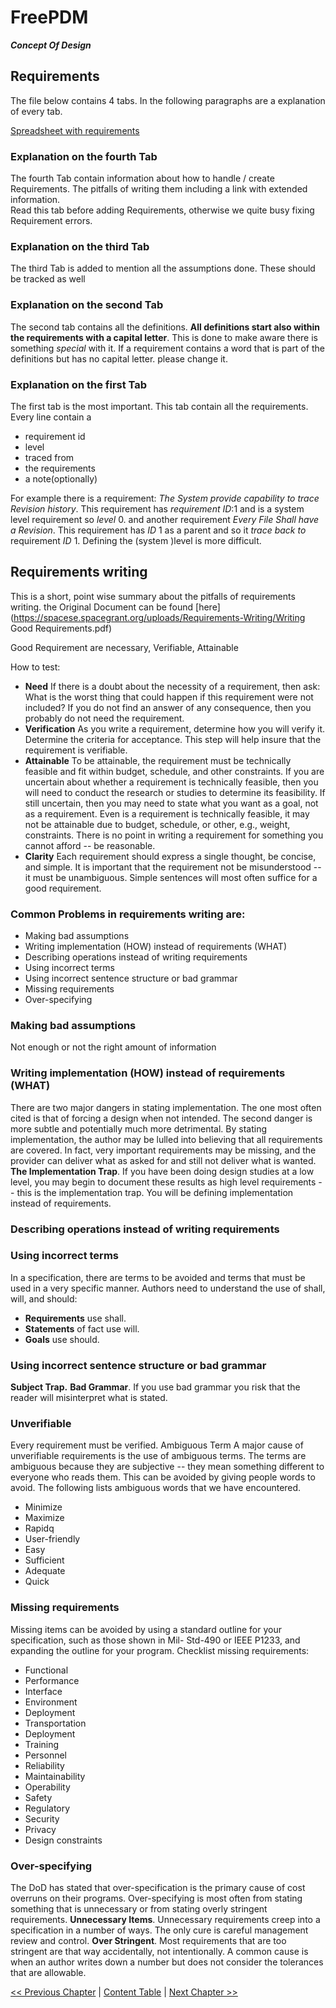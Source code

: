 # FreePDM
***Concept Of Design***

## Requirements

The file below contains 4 tabs.
In the following paragraphs are a explanation of every tab.

[Spreadsheet with requirements](FreePDM_04-Requirements.fods)

### Explanation on the fourth Tab

The fourth Tab contain information about how to handle / create Requirements. The pitfalls of writing them including a link with extended information.  
Read this tab before adding Requirements, otherwise we quite busy fixing Requirement errors.
<!-- Maybe i(Jee-Bee) move the fourth Tab to here -->

### Explanation on the third Tab

The third Tab is added to mention all the assumptions done.
These should be tracked as well

### Explanation on the second Tab

The second tab contains all the definitions.
**All definitions start also within the requirements with a capital letter**.
This is done to make aware there is something _special_ with it.
If a requirement contains a word that is part of the definitions but has no capital letter. please change it.

### Explanation on the first Tab

The first tab is the most important.
This tab contain all the requirements.
Every line contain a 

- requirement id
- level
- traced from
- the requirements
- a note(optionally)

For example there is a requirement:
_The System provide capability to trace Revision history_.
This requirement has _requirement ID_:1 and is a system level requirement so _level_ 0.
and another requirement
_Every File Shall have a Revision_.
This requirement has _ID_ 1 as a parent and so it _trace back to_ requirement _ID_ 1.
Defining the (system )level is more difficult.

## Requirements writing

This is a short, point wise summary about the pitfalls of requirements writing.
the Original Document can be found [here](https://spacese.spacegrant.org/uploads/Requirements-Writing/Writing Good Requirements.pdf)

Good Requirement are necessary, Verifiable, Attainable

How to test:

- **Need** If there is a doubt about the necessity of a requirement, then ask: What is the worst thing that could happen if this requirement were not included? If you do not find an answer of any consequence, then you probably do not need the requirement.
- **Verification** As you write a requirement, determine how you will verify it. Determine the criteria for acceptance. This step will help insure that the requirement is verifiable.
- **Attainable** To be attainable, the requirement must be technically feasible and fit within budget, schedule, and other constraints. If you are uncertain about whether a requirement is technically feasible, then you will need to conduct the research or studies to determine its feasibility. If still uncertain, then you may need to state what you want as a goal, not as a requirement. Even is a requirement is technically feasible, it may not be attainable due to budget, schedule, or other, e.g., weight, constraints. There is no point in writing a requirement for something you cannot afford -- be reasonable.
- **Clarity** Each requirement should express a single thought, be concise, and simple. It is important that the requirement not be misunderstood -- it must be unambiguous. Simple sentences will most often suffice for a good requirement.

### Common Problems in requirements writing are:

- Making bad assumptions
- Writing implementation (HOW) instead of requirements (WHAT)
- Describing operations instead of writing requirements
- Using incorrect terms
- Using incorrect sentence structure or bad grammar
- Missing requirements
- Over-specifying

### Making bad assumptions

Not enough or not the right amount of information

### Writing implementation (HOW) instead of requirements (WHAT)

There are two major dangers in stating implementation. The one most often cited is that of forcing a design when not intended. The second danger is more subtle and potentially much more detrimental. By stating implementation, the author may be lulled into believing that all requirements are covered. In fact, very important requirements may be missing, and the provider can deliver what as asked for and still not deliver what is wanted.	
**The Implementation Trap**. If you have been doing design studies at a low level, you may begin to document these results as high level requirements -- this is the implementation trap. You will be defining implementation instead of requirements.	

### Describing operations instead of writing requirements

### Using incorrect terms

In a specification, there are terms to be avoided and terms that must be used in a very specific manner. Authors need to understand the use of shall, will, and should:

- **Requirements** use shall.
- **Statements** of fact use will.
- **Goals** use should.

### Using incorrect sentence structure or bad grammar

**Subject Trap.**
**Bad Grammar**. If you use bad grammar you risk that the reader will misinterpret what is stated.

### Unverifiable

Every requirement must be verified.
Ambiguous Term A major cause of unverifiable requirements is the use of ambiguous terms. The terms are ambiguous because they are subjective -- they mean something different to everyone who reads them. This can be avoided by giving people words to avoid. The following lists ambiguous words that we have encountered.

- Minimize
- Maximize
- Rapidq
- User-friendly
- Easy
- Sufficient
- Adequate
- Quick

### Missing requirements

Missing items can be avoided by using a standard outline for your specification, such as those shown in Mil- Std-490 or IEEE P1233, and expanding the outline for your program.
Checklist missing requirements:

- Functional
- Performance
- Interface
- Environment
- Deployment
- Transportation
- Deployment
- Training
- Personnel
- Reliability
- Maintainability
- Operability
- Safety
- Regulatory
- Security
- Privacy
- Design constraints

### Over-specifying

The DoD has stated that over-specification is the primary cause of cost overruns on their programs. Over-specifying is most often from stating something that is unnecessary or from stating overly stringent requirements.
**Unnecessary Items**. Unnecessary requirements creep into a specification in a number of ways. The only cure is careful management review and control.
**Over Stringent**. Most requirements that are too stringent are that way accidentally, not intentionally. A common cause is when an author writes down a number but does not consider the tolerances that are allowable.

[<< Previous Chapter](FreePDM_03-2-SVNProjectStructure.md) | [Content Table](README.md) | [Next Chapter >>](FreePDM_05-Architecture.md)
